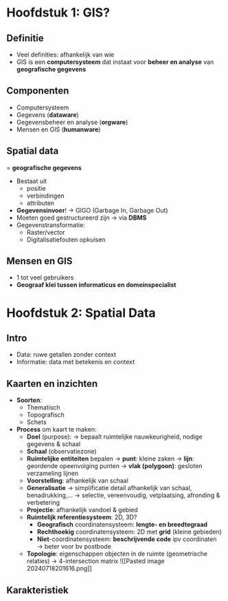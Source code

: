 # Hoofdstuk 1: GIS?
## Definitie
- Veel definities: afhankelijk van wie
- GIS is een **computersysteem** dat instaat voor **beheer en analyse** van **geografische gegevens**
## Componenten
- Computersysteem
- Gegevens (**dataware**)
- Gegevensbeheer en analyse (**orgware**)
- Mensen en GIS (**humanware**)
## Spatial data
= **geografische gegevens**
- Bestaat uit 
	- positie
	- verbindingen
	- attributen
- **Gegevensinvoer**! 
	→ GIGO (Garbage In, Garbage Out)
- Moeten goed gestructureerd zijn
	→ via **DBMS**
- Gegevenstransformatie:
	- Raster/vector
	- Digitalisatiefouten opkuisen
## Mensen en GIS
- 1 tot veel gebruikers
- **Geograaf klei tussen informaticus en domeinspecialist**
# Hoofdstuk 2: Spatial Data
## Intro
- Data: ruwe getallen zonder context
- Informatie: data met betekenis en context
## Kaarten en inzichten
- **Soorten**:
	- Thematisch
	- Topografisch
	- Schets
- **Process** om kaart te maken:
	- **Doel** (purpose):
		→ bepaalt ruimtelijke nauwkeurigheid, nodige gegevens & schaal
	- **Schaal** (observatiezone)
	- **Ruimtelijke entiteiten** bepalen
		→ **punt**: kleine zaken
		→ **lijn**: geordende opeenvolging punten
		→ **vlak (polygoon)**: gesloten verzameling lijnen
	- **Voorstelling**: afhankelijk van schaal
	- **Generalisatie**
		→ simplificatie detail afhankelijk van schaal, benadrukking,... → selectie, vereenvoudig, vetplaatsing, afronding & verbetering
	- **Projectie**: afhankelijk vandoel & gebied
	- **Ruimtelijk referentiesysteem**: 2D, 3D?
		- **Geografisch** coordinatensysteem: **lengte- en breedtegraad**
		- **Rechthoekig** coordinatensysteem: 2D met **grid** (kleine gebieden) 
		- **Niet**-coordinatensysteem: **beschrijvende code** ipv coordinaten
			→ beter voor bv postbode
	- **Topologie**: eigenschappen objecten in de ruimte (geometrische relaties)
		→ 4-intersection matrix
		![[Pasted image 20240718201616.png]]
## Karakteristiek
